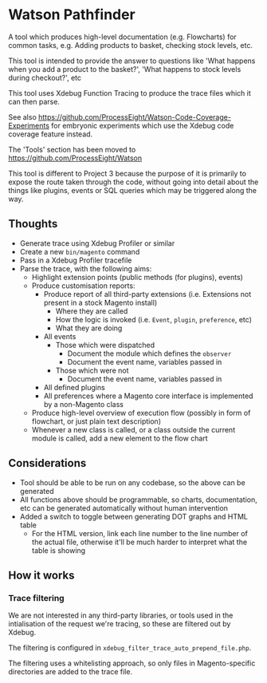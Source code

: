 # Watson Pathfinder

A tool which produces high-level documentation (e.g. Flowcharts) for common tasks, e.g. Adding products to basket, checking stock levels, etc.

This tool is intended to provide the answer to questions like 'What happens when you add a product to the basket?', 'What happens to stock levels during checkout?', etc

This tool uses Xdebug Function Tracing to produce the trace files which it can then parse.

See also https://github.com/ProcessEight/Watson-Code-Coverage-Experiments for embryonic experiments which use the Xdebug code coverage feature instead.

The 'Tools' section has been moved to https://github.com/ProcessEight/Watson 

This tool is different to Project 3 because the purpose of it is primarily to expose the route taken through the code, without going into detail about the things like plugins, events or SQL queries which may be triggered along the way.

## Thoughts

* Generate trace using Xdebug Profiler or similar
* Create a new `bin/magento` command
* Pass in a Xdebug Profiler tracefile
* Parse the trace, with the following aims:
    * Highlight extension points (public methods (for plugins), events)
    * Produce customisation reports:
        * Produce report of all third-party extensions (i.e. Extensions not present in a stock Magento install)
            * Where they are called
            * How the logic is invoked (i.e. `Event`, `plugin`, `preference`, etc)
            * What they are doing
        * All events
            * Those which were dispatched
                * Document the module which defines the `observer`
                * Document the event name, variables passed in
            * Those which were not
                * Document the event name, variables passed in
        * All defined plugins
        * All preferences where a Magento core interface is implemented by a non-Magento class
    * Produce high-level overview of execution flow (possibly in form of flowchart, or just plain text description)
    * Whenever a new class is called, or a class outside the current module is called, add a new element to the flow chart

## Considerations

- Tool should be able to be run on any codebase, so the above can be generated
- All functions above should be programmable, so charts, documentation, etc can be generated automatically without human intervention
- Added a switch to toggle between generating DOT graphs and HTML table
    - For the HTML version, link each line number to the line number of the actual file, otherwise it'll be much harder to interpret what the table is showing

## How it works

### Trace filtering

We are not interested in any third-party libraries, or tools used in the intialisation of the request we're tracing, so these are filtered out by Xdebug.

The filtering is configured in `xdebug_filter_trace_auto_prepend_file.php`.

The filtering uses a whitelisting approach, so only files in Magento-specific directories are added to the trace file.
